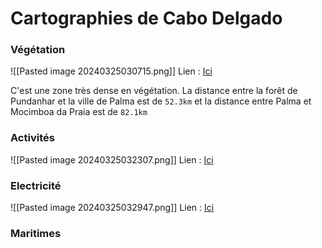 
# Cartographies de Cabo Delgado

### Végétation

![[Pasted image 20240325030715.png]]
Lien : [Ici](https://www.google.com/maps/dir/Moc%C3%ADmboa+da+Praia,+Mozambique/Palma,+Mozambique/Pundanhar,+Mozambique/@-11.2150304,39.6285146,209702m/data=!3m1!1e3!4m20!4m19!1m5!1m1!1s0x1893697908236137:0x69ab16a96d94ff2a!2m2!1d40.3522402!2d-11.3535985!1m5!1m1!1s0x1892ee2f268b3897:0x9a1719840e5f764!2m2!1d40.4745459!2d-10.7743717!1m5!1m1!1s0x1892d21ea666c985:0xaf6ac398f4d44161!2m2!1d40.0562867!2d-10.8924666!3e2!5m2!1e2!1e4?ucbcb=1&entry=ttu)

C'est une zone très dense en végétation. La distance entre la forêt de Pundanhar et la ville de Palma est de `52.3km` et la distance entre Palma et Mocimboa da Praia est de `82.1km`

### Activités

![[Pasted image 20240325032307.png]]
Lien : [Ici](https://www.strava.com/maps/global-heatmap?style=dark&terrain=false&sport=All&gColor=blue&gOpacity=100&labels=true&poi=true#9/-10.9544/40.2236)

### Electricité
![[Pasted image 20240325032947.png]]
Lien : [Ici](https://openinframap.org/#9.15/-11.128/40.1943)
### Maritimes
